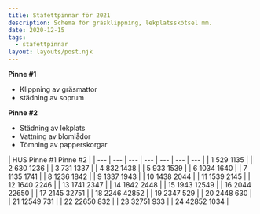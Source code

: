 ```yaml
---
title: Stafettpinnar för 2021
description: Schema för gräsklippning, lekplatsskötsel mm.
date: 2020-12-15
tags:
  - stafettpinnar
layout: layouts/post.njk
---
```


<div class="pinne1">

**Pinne #1**
+ Klippning av gräsmattor
+ städning av soprum

</div>

<div class="pinne2">

**Pinne #2**
+ Städning av lekplats
+ Vattning av blomlådor
+ Tömning av papperskorgar

</div>

| HUS <th colspan="3"> Pinne #1 </th><th colspan="3"> Pinne #2 |
| --- | --- | --- | --- | --- | --- | --- |
| 1 <td></td><td>5</td><td>29</td> <td></td><td>11</td><td>35 |
| 2 <td></td><td>6</td><td>30</td> <td></td><td>12</td><td>36 |
| 3 <td></td><td>7</td><td>31</td> <td></td><td>13</td><td>37 |
| 4 <td></td><td>8</td><td>32</td> <td></td><td>14</td><td>38 |
| 5 <td></td><td>9</td><td>33</td> <td></td><td>15</td><td>39 |
| 6 <td></td><td>10</td><td>34</td> <td></td><td>16</td><td>40 |
| 7 <td></td><td>11</td><td>35</td> <td></td><td>17</td><td>41 |
| 8 <td></td><td>12</td><td>36</td> <td></td><td>18</td><td>42 |
| 9 <td></td><td>13</td><td>37</td> <td></td><td>19</td><td>43 |
| 10 <td></td><td>14</td><td>38</td> <td></td><td>20</td><td>44 |
| 11 <td></td><td>15</td><td>39</td> <td></td><td>21</td><td>45 |
| 12 <td></td><td>16</td><td>40</td> <td></td><td>22</td><td>46 |
| 13 <td></td><td>17</td><td>41</td> <td></td><td>23</td><td>47 |
| 14 <td></td><td>18</td><td>42</td> <td></td><td>24</td><td>48 |
| 15 <td></td><td>19</td><td>43</td> <td>1</td><td>25</td><td>49 |
| 16 <td></td><td>20</td><td>44</td> <td>2</td><td>26</td><td>50 |
| 17 <td></td><td>21</td><td>45</td> <td>3</td><td>27</td><td>51 |
| 18 <td></td><td>22</td><td>46</td> <td>4</td><td>28</td><td>52 |
| 19 <td></td><td>23</td><td>47</td> <td>5</td><td>29</td><td> |
| 20 <td></td><td>24</td><td>48</td> <td>6</td><td>30</td><td> |
| 21 <td>1</td><td>25</td><td>49</td> <td>7</td><td>31</td><td> |
| 22 <td>2</td><td>26</td><td>50</td> <td>8</td><td>32</td><td> |
| 23 <td>3</td><td>27</td><td>51</td> <td>9</td><td>33</td><td> |
| 24 <td>4</td><td>28</td><td>52</td> <td>10</td><td>34</td><td> |
